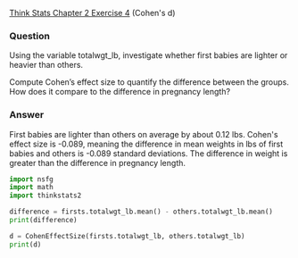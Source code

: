 [Think Stats Chapter 2 Exercise 4](http://greenteapress.com/thinkstats2/html/thinkstats2003.html#toc24) (Cohen's d)

### Question
Using the variable totalwgt_lb, investigate whether first babies are lighter or heavier than others.  

Compute Cohen’s effect size to quantify the difference between the groups. How does it compare to the difference in pregnancy length?  

### Answer
First babies are lighter than others on average by about 0.12 lbs. Cohen's effect size is -0.089, meaning the difference in mean weights in lbs of first babies and others is -0.089 standard deviations. The difference in weight is greater than the difference in pregnancy length.

```python
import nsfg
import math
import thinkstats2

difference = firsts.totalwgt_lb.mean() - others.totalwgt_lb.mean()
print(difference)

d = CohenEffectSize(firsts.totalwgt_lb, others.totalwgt_lb)
print(d)
```



